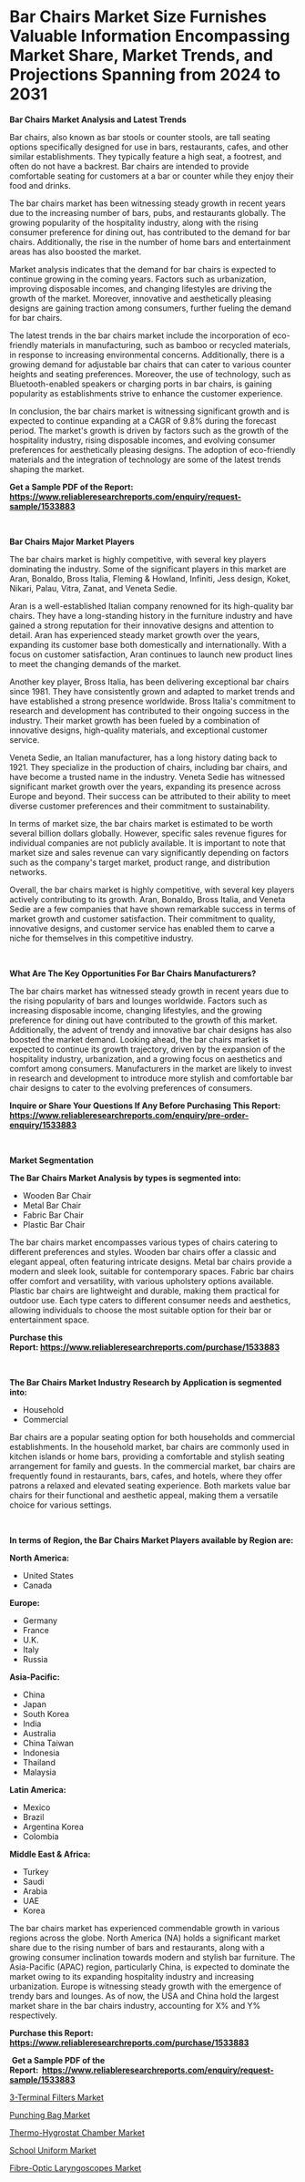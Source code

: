 <p><h1>Bar Chairs Market Size Furnishes Valuable Information Encompassing Market Share, Market Trends, and Projections Spanning from 2024 to 2031</h1></p><p><strong>Bar Chairs Market Analysis and Latest Trends</strong></p>
<p><p>Bar chairs, also known as bar stools or counter stools, are tall seating options specifically designed for use in bars, restaurants, cafes, and other similar establishments. They typically feature a high seat, a footrest, and often do not have a backrest. Bar chairs are intended to provide comfortable seating for customers at a bar or counter while they enjoy their food and drinks.</p><p>The bar chairs market has been witnessing steady growth in recent years due to the increasing number of bars, pubs, and restaurants globally. The growing popularity of the hospitality industry, along with the rising consumer preference for dining out, has contributed to the demand for bar chairs. Additionally, the rise in the number of home bars and entertainment areas has also boosted the market.</p><p>Market analysis indicates that the demand for bar chairs is expected to continue growing in the coming years. Factors such as urbanization, improving disposable incomes, and changing lifestyles are driving the growth of the market. Moreover, innovative and aesthetically pleasing designs are gaining traction among consumers, further fueling the demand for bar chairs.</p><p>The latest trends in the bar chairs market include the incorporation of eco-friendly materials in manufacturing, such as bamboo or recycled materials, in response to increasing environmental concerns. Additionally, there is a growing demand for adjustable bar chairs that can cater to various counter heights and seating preferences. Moreover, the use of technology, such as Bluetooth-enabled speakers or charging ports in bar chairs, is gaining popularity as establishments strive to enhance the customer experience.</p><p>In conclusion, the bar chairs market is witnessing significant growth and is expected to continue expanding at a CAGR of 9.8% during the forecast period. The market's growth is driven by factors such as the growth of the hospitality industry, rising disposable incomes, and evolving consumer preferences for aesthetically pleasing designs. The adoption of eco-friendly materials and the integration of technology are some of the latest trends shaping the market.</p></p>
<p><strong>Get a Sample PDF of the Report:&nbsp; <a href="https://www.reliableresearchreports.com/enquiry/request-sample/1533883">https://www.reliableresearchreports.com/enquiry/request-sample/1533883</a></strong></p>
<p>&nbsp;</p>
<p><strong>Bar Chairs Major Market Players</strong></p>
<p><p>The bar chairs market is highly competitive, with several key players dominating the industry. Some of the significant players in this market are Aran, Bonaldo, Bross Italia, Fleming & Howland, Infiniti, Jess design, Koket, Nikari, Palau, Vitra, Zanat, and Veneta Sedie.</p><p>Aran is a well-established Italian company renowned for its high-quality bar chairs. They have a long-standing history in the furniture industry and have gained a strong reputation for their innovative designs and attention to detail. Aran has experienced steady market growth over the years, expanding its customer base both domestically and internationally. With a focus on customer satisfaction, Aran continues to launch new product lines to meet the changing demands of the market.</p><p>Another key player, Bross Italia, has been delivering exceptional bar chairs since 1981. They have consistently grown and adapted to market trends and have established a strong presence worldwide. Bross Italia's commitment to research and development has contributed to their ongoing success in the industry. Their market growth has been fueled by a combination of innovative designs, high-quality materials, and exceptional customer service.</p><p>Veneta Sedie, an Italian manufacturer, has a long history dating back to 1921. They specialize in the production of chairs, including bar chairs, and have become a trusted name in the industry. Veneta Sedie has witnessed significant market growth over the years, expanding its presence across Europe and beyond. Their success can be attributed to their ability to meet diverse customer preferences and their commitment to sustainability.</p><p>In terms of market size, the bar chairs market is estimated to be worth several billion dollars globally. However, specific sales revenue figures for individual companies are not publicly available. It is important to note that market size and sales revenue can vary significantly depending on factors such as the company's target market, product range, and distribution networks.</p><p>Overall, the bar chairs market is highly competitive, with several key players actively contributing to its growth. Aran, Bonaldo, Bross Italia, and Veneta Sedie are a few companies that have shown remarkable success in terms of market growth and customer satisfaction. Their commitment to quality, innovative designs, and customer service has enabled them to carve a niche for themselves in this competitive industry.</p></p>
<p>&nbsp;</p>
<p><strong>What Are The Key Opportunities For Bar Chairs Manufacturers?</strong></p>
<p><p>The bar chairs market has witnessed steady growth in recent years due to the rising popularity of bars and lounges worldwide. Factors such as increasing disposable income, changing lifestyles, and the growing preference for dining out have contributed to the growth of this market. Additionally, the advent of trendy and innovative bar chair designs has also boosted the market demand. Looking ahead, the bar chairs market is expected to continue its growth trajectory, driven by the expansion of the hospitality industry, urbanization, and a growing focus on aesthetics and comfort among consumers. Manufacturers in the market are likely to invest in research and development to introduce more stylish and comfortable bar chair designs to cater to the evolving preferences of consumers.</p></p>
<p><strong>Inquire or Share Your Questions If Any Before Purchasing This Report: <a href="https://www.reliableresearchreports.com/enquiry/pre-order-enquiry/1533883">https://www.reliableresearchreports.com/enquiry/pre-order-enquiry/1533883</a></strong></p>
<p>&nbsp;</p>
<p><strong>Market Segmentation</strong></p>
<p><strong>The Bar Chairs Market Analysis by types is segmented into:</strong></p>
<p><ul><li>Wooden Bar Chair</li><li>Metal Bar Chair</li><li>Fabric Bar Chair</li><li>Plastic Bar Chair</li></ul></p>
<p><p>The bar chairs market encompasses various types of chairs catering to different preferences and styles. Wooden bar chairs offer a classic and elegant appeal, often featuring intricate designs. Metal bar chairs provide a modern and sleek look, suitable for contemporary spaces. Fabric bar chairs offer comfort and versatility, with various upholstery options available. Plastic bar chairs are lightweight and durable, making them practical for outdoor use. Each type caters to different consumer needs and aesthetics, allowing individuals to choose the most suitable option for their bar or entertainment space.</p></p>
<p><strong>Purchase this Report:&nbsp;<a href="https://www.reliableresearchreports.com/purchase/1533883">https://www.reliableresearchreports.com/purchase/1533883</a></strong></p>
<p>&nbsp;</p>
<p><strong>The Bar Chairs Market Industry Research by Application is segmented into:</strong></p>
<p><ul><li>Household</li><li>Commercial</li></ul></p>
<p><p>Bar chairs are a popular seating option for both households and commercial establishments. In the household market, bar chairs are commonly used in kitchen islands or home bars, providing a comfortable and stylish seating arrangement for family and guests. In the commercial market, bar chairs are frequently found in restaurants, bars, cafes, and hotels, where they offer patrons a relaxed and elevated seating experience. Both markets value bar chairs for their functional and aesthetic appeal, making them a versatile choice for various settings.</p></p>
<p>&nbsp;</p>
<p><strong>In terms of Region, the Bar Chairs Market Players available by Region are:</strong></p>
<p>
    <p> <strong> North America: </strong>
        <ul>
            <li>United States</li>
            <li>Canada</li>
        </ul>
        </p> 
    <p> <strong> Europe: </strong>
        <ul>
            <li>Germany</li>
            <li>France</li>
            <li>U.K.</li>
            <li>Italy</li>
            <li>Russia</li>
        </ul>
        </p> 
    <p> <strong> Asia-Pacific: </strong>
        <ul>
            <li>China</li>
            <li>Japan</li>
            <li>South Korea</li>
            <li>India</li>
            <li>Australia</li>
            <li>China Taiwan</li>
            <li>Indonesia</li>
            <li>Thailand</li>
            <li>Malaysia</li>
        </ul>
        </p> 
    <p> <strong> Latin America: </strong>
        <ul>
            <li>Mexico</li>
            <li>Brazil</li>
            <li>Argentina Korea</li>
            <li>Colombia</li>
        </ul>
        </p> 
    <p> <strong> Middle East & Africa: </strong>
        <ul>
            <li>Turkey</li>
            <li>Saudi</li>
            <li>Arabia</li>
            <li>UAE</li>
            <li>Korea</li>
        </ul>
    </p>
    </p>
<p><p>The bar chairs market has experienced commendable growth in various regions across the globe. North America (NA) holds a significant market share due to the rising number of bars and restaurants, along with a growing consumer inclination towards modern and stylish bar furniture. The Asia-Pacific (APAC) region, particularly China, is expected to dominate the market owing to its expanding hospitality industry and increasing urbanization. Europe is witnessing steady growth with the emergence of trendy bars and lounges. As of now, the USA and China hold the largest market share in the bar chairs industry, accounting for X% and Y% respectively.</p></p>
<p><strong>Purchase this Report: <a href="https://www.reliableresearchreports.com/purchase/1533883">https://www.reliableresearchreports.com/purchase/1533883</a></strong></p>
<p>&nbsp;<strong>Get a Sample PDF of the Report:&nbsp;&nbsp;<a href="https://www.reliableresearchreports.com/enquiry/request-sample/1533883">https://www.reliableresearchreports.com/enquiry/request-sample/1533883</a></strong></p>
<p><strong></strong></p>
<p><p><a href="https://issuu.com/reportprime-2/docs/3-terminal-filters-market-size-2030.pptx">3-Terminal Filters Market</a></p><p><a href="https://github.com/arionmp/Market-Research-Report-List-1/blob/main/punching-bag-market.md">Punching Bag Market</a></p><p><a href="https://issuu.com/reportprime-2/docs/thermo-hygrostat-chamber-market-size-2030.pptx">Thermo-Hygrostat Chamber Market</a></p><p><a href="https://github.com/kosella/Market-Research-Report-List-1/blob/main/school-uniform-market.md">School Uniform Market</a></p><p><a href="https://issuu.com/reportprime-2/docs/fibre-optic-laryngoscopes-market-size-2030.pptx">Fibre-Optic Laryngoscopes Market</a></p></p>